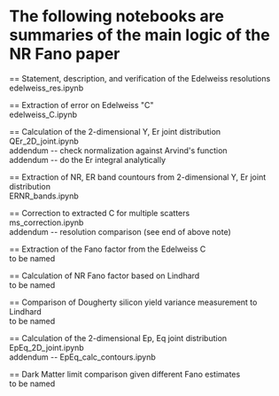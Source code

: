 # The following notebooks are summaries of the main logic of the NR Fano paper

== Statement, description, and verification of the Edelweiss resolutions <br/>
edelweiss_res.ipynb

== Extraction of error on Edelweiss "C" <br/>
edelweiss_C.ipynb

== Calculation of the 2-dimensional Y, Er joint distribution <br/>
QEr_2D_joint.ipynb <br/>
addendum -- check normalization against Arvind's function <br/>
addendum -- do the Er integral analytically <br/>

== Extraction of NR, ER band countours from 2-dimensional Y, Er joint distribution <br/>
ERNR_bands.ipynb <br/>

== Correction to extracted C for multiple scatters <br/>
ms_correction.ipynb <br/>
addendum -- resolution comparison (see end of above note) 

== Extraction of the Fano factor from the Edelweiss C <br/>
to be named

== Calculation of NR Fano factor based on Lindhard <br/>
to be named

== Comparison of Dougherty silicon yield variance measurement to Lindhard <br/>
to be named

== Calculation of the 2-dimensional Ep, Eq joint distribution <br/>
EpEq_2D_joint.ipynb<br/>
addendum -- EpEq_calc_contours.ipynb<br/>

== Dark Matter limit comparison given different Fano estimates <br/>
to be named
